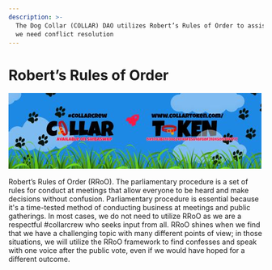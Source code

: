 ```yaml
---
description: >-
  The Dog Collar (COLLAR) DAO utilizes Robert’s Rules of Order to assist us if
  we need conflict resolution
---
```


# Robert’s Rules of Order

![](.gitbook/assets/reddit_profile_banner_template_8.jpg)

Robert’s Rules of Order \(RRoO\). The parliamentary procedure is a set of rules for conduct at meetings that allow everyone to be heard and make decisions without confusion. Parliamentary procedure is essential because it's a time-tested method of conducting business at meetings and public gatherings. In most cases, we do not need to utilize RRoO as we are a respectful \#collarcrew who seeks input from all. RRoO shines when we find that we have a challenging topic with many different points of view; in those situations, we will utilize the RRoO framework to find confesses and speak with one voice after the public vote, even if we would have hoped for a different outcome.


